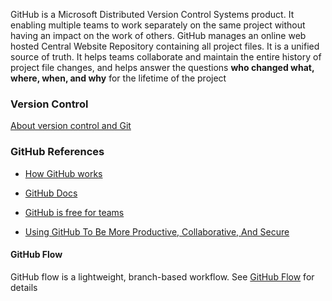 <!-- ### Overview -->
GitHub is a Microsoft Distributed Version Control Systems product. It enabling multiple teams to work separately on the same project without having an impact on the work of others. GitHub manages an online web hosted Central Website Repository containing all project files. It is a unified source of truth. It helps teams collaborate and maintain the entire history of project file changes, and helps answer the questions **who changed what, where, when, and why** for the lifetime of the project


### Version Control

[About version control and Git](https://docs.github.com/en/get-started/using-git/about-git#about-version-control-and-git)

### GitHub References

- [How GitHub works](https://docs.github.com/en/get-started/using-git/about-git#how-github-works)

- [GitHub Docs](https://docs.github.com/en)

- [GitHub is free for teams](https://github.blog/2020-04-14-github-is-now-free-for-teams/)

- [Using GitHub To Be More Productive, Collaborative, And Secure](https://github.blog/2022-12-20-how-we-use-github-to-be-more-productive-collaborative-and-secure/)

#### GitHub Flow

GitHub flow is a lightweight, branch-based workflow. See [GitHub Flow](https://docs.github.com/en/get-started/quickstart/github-flow) for details

